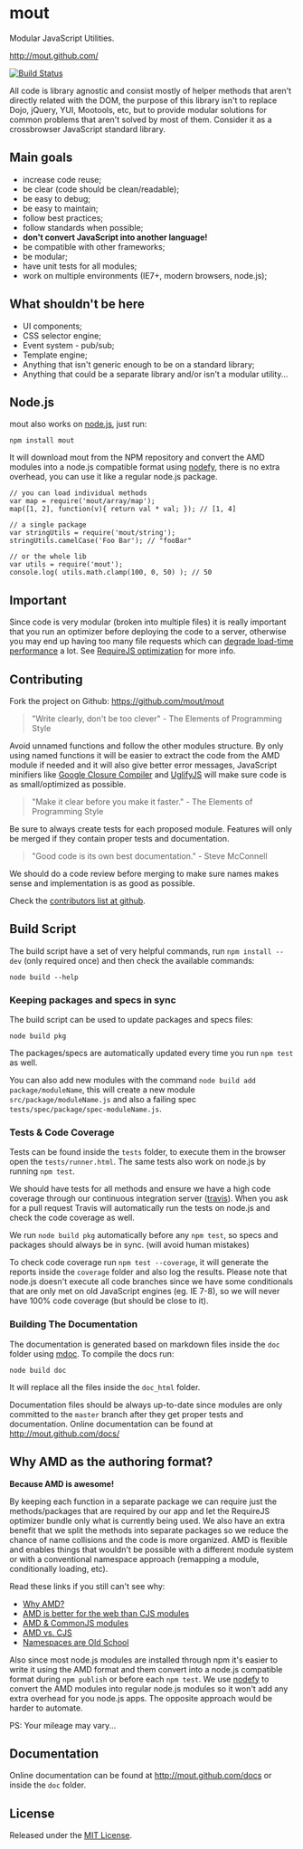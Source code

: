 # mout #

Modular JavaScript Utilities.

http://mout.github.com/

[![Build Status](https://secure.travis-ci.org/mout/mout.png)](https://travis-ci.org/mout/mout)

All code is library agnostic and consist mostly of helper methods that aren't
directly related with the DOM, the purpose of this library isn't to replace
Dojo, jQuery, YUI, Mootools, etc, but to provide modular solutions for common
problems that aren't solved by most of them. Consider it as a crossbrowser
JavaScript standard library.



## Main goals ##

 - increase code reuse;
 - be clear (code should be clean/readable);
 - be easy to debug;
 - be easy to maintain;
 - follow best practices;
 - follow standards when possible;
 - **don't convert JavaScript into another language!**
 - be compatible with other frameworks;
 - be modular;
 - have unit tests for all modules;
 - work on multiple environments (IE7+, modern browsers, node.js);



## What shouldn't be here ##

 - UI components;
 - CSS selector engine;
 - Event system - pub/sub;
 - Template engine;
 - Anything that isn't generic enough to be on a standard library;
 - Anything that could be a separate library and/or isn't a modular utility...




## Node.js ##

mout also works on [node.js](http://nodejs.org), just run:

    npm install mout

It will download mout from the NPM repository and convert the AMD modules into
a node.js compatible format using
[nodefy](https://github.com/millermedeiros/nodefy), there is no extra
overhead, you can use it like a regular node.js package.

    // you can load individual methods
    var map = require('mout/array/map');
    map([1, 2], function(v){ return val * val; }); // [1, 4]

    // a single package
    var stringUtils = require('mout/string');
    stringUtils.camelCase('Foo Bar'); // "fooBar"

    // or the whole lib
    var utils = require('mout');
    console.log( utils.math.clamp(100, 0, 50) ); // 50



## Important ##

Since code is very modular (broken into multiple files) it is really important
that you run an optimizer before deploying the code to a server, otherwise you
may end up having too many file requests which can [degrade load-time
performance](http://developer.yahoo.com/performance/rules.html#num_http) a lot.
See [RequireJS optimization](http://requirejs.org/docs/optimization.html) for
more info.



## Contributing ##

Fork the project on Github: https://github.com/mout/mout

 > "Write clearly, don't be too clever" - The Elements of Programming Style

Avoid unnamed functions and follow the other modules structure. By only using
named functions it will be easier to extract the code from the AMD module if
needed and it will also give better error messages, JavaScript minifiers like
[Google Closure Compiler](http://code.google.com/closure/compiler/) and
[UglifyJS](https://github.com/mishoo/UglifyJS) will make sure code is as
small/optimized as possible.

 > "Make it clear before you make it faster." - The Elements of Programming Style

Be sure to always create tests for each proposed module. Features will only be
merged if they contain proper tests and documentation.

 > "Good code is its own best documentation." - Steve McConnell

We should do a code review before merging to make sure names makes sense and
implementation is as good as possible.

Check the [contributors list at github](https://github.com/mout/mout/contributors).


## Build Script ##

The build script have a set of very helpful commands, run `npm install --dev`
(only required once) and then check the available commands:

    node build --help


### Keeping packages and specs in sync ###

The build script can be used to update packages and specs files:

    node build pkg

The packages/specs are automatically updated every time you run `npm test` as
well.

You can also add new modules with the command `node build add
package/moduleName`, this will create a new module `src/package/moduleName.js`
and also a failing spec `tests/spec/package/spec-moduleName.js`.


### Tests & Code Coverage ###

Tests can be found inside the `tests` folder, to execute them in the browser
open the `tests/runner.html`. The same tests also work on node.js by running
`npm test`.

We should have tests for all methods and ensure we have a high code coverage
through our continuous integration server
([travis](https://travis-ci.org/mout/mout)). When you ask for
a pull request Travis will automatically run the tests on node.js and check the
code coverage as well.

We run `node build pkg` automatically before any `npm test`, so specs and
packages should always be in sync. (will avoid human mistakes)

To check code coverage run `npm test --coverage`, it will generate the reports
inside the `coverage` folder and also log the results. Please note that node.js
doesn't execute all code branches since we have some conditionals that are only
met on old JavaScript engines (eg. IE 7-8), so we will never have 100% code
coverage (but should be close to it).


### Building The Documentation ###

The documentation is generated based on markdown files inside the
`doc` folder using [mdoc](https://github.com/millermedeiros/mdoc).
To compile the docs run:

    node build doc

It will replace all the files inside the `doc_html` folder.

Documentation files should be always up-to-date since modules are only
committed to the `master` branch after they get proper tests and documentation.
Online documentation can be found at http://mout.github.com/docs/



## Why AMD as the authoring format? ##

**Because AMD is awesome!**

By keeping each function in a separate package we can require just the
methods/packages that are required by our app and let the RequireJS optimizer
bundle only what is currently being used. We also have an extra benefit that we
split the methods into separate packages so we reduce the chance of name
collisions and the code is more organized. AMD is flexible and enables things
that wouldn't be possible with a different module system or with a conventional
namespace approach (remapping a module, conditionally loading, etc).

Read these links if you still can't see why:

 - [Why AMD?](http://requirejs.org/docs/whyamd.html)
 - [AMD is better for the web than CJS modules](blog.millermedeiros.com/2011/09/amd-is-better-for-the-web-than-commonjs-modules/)
 - [AMD & CommonJS modules](http://briancavalier.com/presentations/pgh-js-amd-10-2011/)
 - [AMD vs. CJS](http://unscriptable.com/index.php/2011/09/30/amd-versus-cjs-whats-the-best-format/)
 - [Namespaces are Old School](http://blog.millermedeiros.com/namespaces-are-old-school/)

Also since most node.js modules are installed through npm it's easier to write
it using the AMD format and them convert into a node.js compatible format
during `npm publish` or before each `npm test`.  We use
[nodefy](https://github.com/millermedeiros/nodefy) to convert the AMD modules
into regular node.js modules so it won't add any extra overhead for you node.js
apps. The opposite approach would be harder to automate.

PS: Your mileage may vary...



## Documentation ##

Online documentation can be found at http://mout.github.com/docs or inside the
`doc` folder.



## License ##

Released under the [MIT License](http://www.opensource.org/licenses/mit-license.php).

